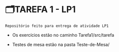 # 🗂️TAREFA 1 - LP1
`Repositório feito para entrega de atividade LP1`

- Os exercícios estão no caminho Tarefa1/src/tarefa

- Testes de mesa estão na pasta Teste-de-Mesa/